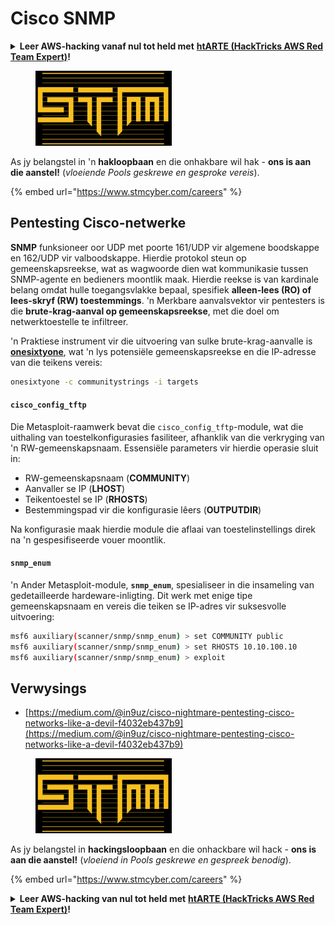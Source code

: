 # Cisco SNMP

<details>

<summary><strong>Leer AWS-hacking vanaf nul tot held met</strong> <a href="https://training.hacktricks.xyz/courses/arte"><strong>htARTE (HackTricks AWS Red Team Expert)</strong></a><strong>!</strong></summary>

* Werk jy in 'n **cybersekerheidsmaatskappy**? Wil jy jou **maatskappy geadverteer sien in HackTricks**? of wil jy toegang hê tot die **nuutste weergawe van die PEASS of HackTricks aflaai in PDF-formaat**? Kyk na die [**INSKRYWINGSPLANNE**](https://github.com/sponsors/carlospolop)!
* Ontdek [**Die PEASS-familie**](https://opensea.io/collection/the-peass-family), ons versameling eksklusiewe [**NFT's**](https://opensea.io/collection/the-peass-family)
* Kry die [**amptelike PEASS & HackTricks swag**](https://peass.creator-spring.com)
* **Sluit aan by die** [**💬**](https://emojipedia.org/speech-balloon/) [**Discord-groep**](https://discord.gg/hRep4RUj7f) of die [**telegram-groep**](https://t.me/peass) of **volg** my op **Twitter** 🐦[**@carlospolopm**](https://twitter.com/hacktricks\_live)**.**
* **Deel jou haktruuks deur PR's in te dien by die** [**hacktricks-opslag**](https://github.com/carlospolop/hacktricks) **en** [**hacktricks-cloud-opslag**](https://github.com/carlospolop/hacktricks-cloud).

</details>

<figure><img src="../../.gitbook/assets/image (1) (1) (1) (1).png" alt=""><figcaption></figcaption></figure>

As jy belangstel in 'n **hakloopbaan** en die onhakbare wil hak - **ons is aan die aanstel!** (_vloeiende Pools geskrewe en gesproke vereis_).

{% embed url="https://www.stmcyber.com/careers" %}

## Pentesting Cisco-netwerke

**SNMP** funksioneer oor UDP met poorte 161/UDP vir algemene boodskappe en 162/UDP vir valboodskappe. Hierdie protokol steun op gemeenskapsreekse, wat as wagwoorde dien wat kommunikasie tussen SNMP-agente en bedieners moontlik maak. Hierdie reekse is van kardinale belang omdat hulle toegangsvlakke bepaal, spesifiek **alleen-lees (RO) of lees-skryf (RW) toestemmings**. 'n Merkbare aanvalsvektor vir pentesters is die **brute-krag-aanval op gemeenskapsreekse**, met die doel om netwerktoestelle te infiltreer.

'n Praktiese instrument vir die uitvoering van sulke brute-krag-aanvalle is [**onesixtyone**](https://github.com/trailofbits/onesixtyone), wat 'n lys potensiële gemeenskapsreekse en die IP-adresse van die teikens vereis:
```bash
onesixtyone -c communitystrings -i targets
```
#### `cisco_config_tftp`

Die Metasploit-raamwerk bevat die `cisco_config_tftp`-module, wat die uithaling van toestelkonfigurasies fasiliteer, afhanklik van die verkryging van 'n RW-gemeenskapsnaam. Essensiële parameters vir hierdie operasie sluit in:

* RW-gemeenskapsnaam (**COMMUNITY**)
* Aanvaller se IP (**LHOST**)
* Teikentoestel se IP (**RHOSTS**)
* Bestemmingspad vir die konfigurasie lêers (**OUTPUTDIR**)

Na konfigurasie maak hierdie module die aflaai van toestelinstellings direk na 'n gespesifiseerde vouer moontlik.

#### `snmp_enum`

'n Ander Metasploit-module, **`snmp_enum`**, spesialiseer in die insameling van gedetailleerde hardeware-inligting. Dit werk met enige tipe gemeenskapsnaam en vereis die teiken se IP-adres vir suksesvolle uitvoering:
```bash
msf6 auxiliary(scanner/snmp/snmp_enum) > set COMMUNITY public
msf6 auxiliary(scanner/snmp/snmp_enum) > set RHOSTS 10.10.100.10
msf6 auxiliary(scanner/snmp/snmp_enum) > exploit
```
## Verwysings

* [https://medium.com/@in9uz/cisco-nightmare-pentesting-cisco-networks-like-a-devil-f4032eb437b9](https://medium.com/@in9uz/cisco-nightmare-pentesting-cisco-networks-like-a-devil-f4032eb437b9)

<figure><img src="../../.gitbook/assets/image (1) (1) (1) (1).png" alt=""><figcaption></figcaption></figure>

As jy belangstel in **hackingsloopbaan** en die onhackbare wil hack - **ons is aan die aanstel!** (_vloeiend in Pools geskrewe en gespreek benodig_).

{% embed url="https://www.stmcyber.com/careers" %}

<details>

<summary><strong>Leer AWS-hacking van nul tot held met</strong> <a href="https://training.hacktricks.xyz/courses/arte"><strong>htARTE (HackTricks AWS Red Team Expert)</strong></a><strong>!</strong></summary>

* Werk jy in 'n **cybersekuriteitsmaatskappy**? Wil jy jou **maatskappy geadverteer sien in HackTricks**? of wil jy toegang hê tot die **nuutste weergawe van die PEASS of HackTricks aflaai in PDF**? Kyk na die [**INSKRYWINGSPLANNE**](https://github.com/sponsors/carlospolop)!
* Ontdek [**Die PEASS-familie**](https://opensea.io/collection/the-peass-family), ons versameling eksklusiewe [**NFT's**](https://opensea.io/collection/the-peass-family)
* Kry die [**amptelike PEASS & HackTricks swag**](https://peass.creator-spring.com)
* **Sluit aan by die** [**💬**](https://emojipedia.org/speech-balloon/) [**Discord-groep**](https://discord.gg/hRep4RUj7f) of die [**telegram-groep**](https://t.me/peass) of **volg** my op **Twitter** 🐦[**@carlospolopm**](https://twitter.com/hacktricks\_live)**.**
* **Deel jou hackingswenke deur PR's in te dien by die** [**hacktricks-opslag**](https://github.com/carlospolop/hacktricks) **en** [**hacktricks-cloud-opslag**](https://github.com/carlospolop/hacktricks-cloud).

</details>
